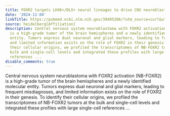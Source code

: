 ```yaml
---
title: FOXR2 targets LHX6+/DLX+ neural lineages to drive CNS neuroblastoma
date: '2024-11-04'
linkTitle: https://pubmed.ncbi.nlm.nih.gov/39495206/?utm_source=curl&utm_medium=rss&utm_campaign=pubmed-2&utm_content=1FakS-2QOkCT8HsMOQP1bCRQ4YzyumYOmxmF0moLsQ3dFB1E9V&fc=20220326224207&ff=20241105174555&v=2.18.0.post9+e462414
source: heidelberg[Affiliation]
description: Central nervous system neuroblastoma with FOXR2 activation (NB-FOXR2)
  is a high-grade tumor of the brain hemispheres and a newly identified molecular
  entity. Tumors express dual neuronal and glial markers, leading to frequent misdiagnoses,
  and limited information exists on the role of FOXR2 in their genesis. To identify
  their cellular origins, we profiled the transcriptomes of NB-FOXR2 tumors at the
  bulk and single-cell levels and integrated these profiles with large single-cell
  references ...
disable_comments: true
---
```

Central nervous system neuroblastoma with FOXR2 activation (NB-FOXR2) is a high-grade tumor of the brain hemispheres and a newly identified molecular entity. Tumors express dual neuronal and glial markers, leading to frequent misdiagnoses, and limited information exists on the role of FOXR2 in their genesis. To identify their cellular origins, we profiled the transcriptomes of NB-FOXR2 tumors at the bulk and single-cell levels and integrated these profiles with large single-cell references ...